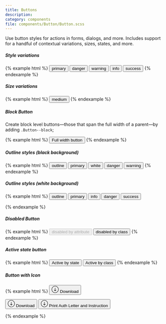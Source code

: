 ```yaml
---
title: Buttons
description:
category: components
file: components/Button/Button.scss
---
```


Use button styles for actions in forms, dialogs, and more. Includes support for a handful of contextual variations, sizes, states, and more.

##### Style variations

{% example html %}
<button class="Button Button--primary" type="button">primary</button>
<button class="Button Button--danger" type="button">danger</button>
<button class="Button Button--warning" type="button">warning</button>
<button class="Button Button--info" type="button">info</button>
<button class="Button Button--success" type="button">success</button>
{% endexample %}

##### Size variations

{% example html %}
<button class="Button Button--medium" type="button">medium</button>
{% endexample %}

##### Block Button

Create block level buttons—those that span the full width of a parent—by adding `.Button--block`;

{% example html %}
<button class="Button Button--primary Button--block" type="button">Full width button</button>
{% endexample %}

##### Outline styles (black background)

<div class='bg-black'>
{% example html %}
<button class="Button Button--outline" type="button">outline</button>
<button class="Button Button--outlinePrimary" type="button">primary</button>
<button class="Button Button--outlineWhite" type="button">white</button>
<button class="Button Button--outlineDanger" type="button">danger</button>
<button class="Button Button--outlineWarning" type="button">warning</button>
{% endexample %}
</div>

##### Outline styles (white background)

{% example html %}
<button class="Button Button--outline" type="button">outline</button>
<button class="Button Button--outlinePrimary" type="button">primary</button>
<button class="Button Button--outlineInfo" type="button">info</button>
<button class="Button Button--outlineDanger" type="button">danger</button>
<button class="Button Button--outlineSuccess" type="button">success</button>

{% endexample %}

##### Disabled Button

{% example html %}
<button class="Button Button--primary" type="button" disabled>disabled by attribute</button>
<button class="Button Button--primary Button--disabled" type="button">disabled by class</button>
{% endexample %}

##### Active state button

{% example html %}
<button class="Button Button--primary is-active" type="button">Active by state</button>
<button class="Button Button--primary Button--active" type="button">Active by class</button>
{% endexample %}

##### Button with Icon

{% example html %}
<button class="Button Button--primary Button--withIcon">
<svg xmlns="http://www.w3.org/2000/svg" width="22" height="22" viewBox="0 0 490.4 490.4" class="Button-icon">
<path d="M490.4 245.2C490.4 110 380.4 0 245.2 0S0 110 0 245.2s110 245.2 245.2 245.2 245.2-110 245.2-245.2zm-465.9 0c0-121.7 99-220.7 220.7-220.7s220.7 99 220.7 220.7-99 220.7-220.7 220.7-220.7-99-220.7-220.7z"/>
<path d="M253.9 360.4l68.9-68.9c4.8-4.8 4.8-12.5 0-17.3s-12.5-4.8-17.3 0l-48 48V138.7c0-6.8-5.5-12.3-12.3-12.3s-12.3 5.5-12.3 12.3v183.4l-48-48c-4.8-4.8-12.5-4.8-17.3 0s-4.8 12.5 0 17.3l68.9 68.9c2.4 2.4 5.5 3.6 8.7 3.6s6.3-1.1 8.7-3.5z"/>
</svg>
<span class="Button-text">Download</span>
</button>

<button class="Button Button--outlinePrimary Button--withIcon">
  <svg xmlns="http://www.w3.org/2000/svg" width="22" height="22" viewBox="0 0 490.4 490.4" class="Button-icon">
    <path d="M490.4 245.2C490.4 110 380.4 0 245.2 0S0 110 0 245.2s110 245.2 245.2 245.2 245.2-110 245.2-245.2zm-465.9 0c0-121.7 99-220.7 220.7-220.7s220.7 99 220.7 220.7-99 220.7-220.7 220.7-220.7-99-220.7-220.7z"/>
    <path d="M253.9 360.4l68.9-68.9c4.8-4.8 4.8-12.5 0-17.3s-12.5-4.8-17.3 0l-48 48V138.7c0-6.8-5.5-12.3-12.3-12.3s-12.3 5.5-12.3 12.3v183.4l-48-48c-4.8-4.8-12.5-4.8-17.3 0s-4.8 12.5 0 17.3l68.9 68.9c2.4 2.4 5.5 3.6 8.7 3.6s6.3-1.1 8.7-3.5z"/>
  </svg>
  <span class="Button-text">Download</span>
</button>

<button class="Button Button--outlinePrimary Button--withIcon">
  <svg xmlns="http://www.w3.org/2000/svg" width="22" height="22" viewBox="0 0 490.4 490.4" class="Button-icon">
    <path d="M490.4 245.2C490.4 110 380.4 0 245.2 0S0 110 0 245.2s110 245.2 245.2 245.2 245.2-110 245.2-245.2zm-465.9 0c0-121.7 99-220.7 220.7-220.7s220.7 99 220.7 220.7-99 220.7-220.7 220.7-220.7-99-220.7-220.7z"/>
    <path d="M253.9 360.4l68.9-68.9c4.8-4.8 4.8-12.5 0-17.3s-12.5-4.8-17.3 0l-48 48V138.7c0-6.8-5.5-12.3-12.3-12.3s-12.3 5.5-12.3 12.3v183.4l-48-48c-4.8-4.8-12.5-4.8-17.3 0s-4.8 12.5 0 17.3l68.9 68.9c2.4 2.4 5.5 3.6 8.7 3.6s6.3-1.1 8.7-3.5z"/>
  </svg>
  <span class="Button-text">Print Auth Letter and Instruction</span>
</button>

{% endexample %}
